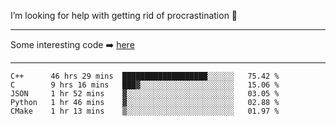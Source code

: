 I’m looking for help with getting rid of procrastination 🤔

-----

Some interesting code :arrow_right: [here](https://github.com/zhen8838/playground)

-----

<!--START_SECTION:waka-->
```text
C++      46 hrs 29 mins  ███████████████████░░░░░░   75.42 % 
C        9 hrs 16 mins   ███▓░░░░░░░░░░░░░░░░░░░░░   15.06 % 
JSON     1 hr 52 mins    ▓░░░░░░░░░░░░░░░░░░░░░░░░   03.05 % 
Python   1 hr 46 mins    ▓░░░░░░░░░░░░░░░░░░░░░░░░   02.88 % 
CMake    1 hr 13 mins    ▒░░░░░░░░░░░░░░░░░░░░░░░░   01.97 % 
```
<!--END_SECTION:waka-->

<!--
**zhen8838/zhen8838** is a ✨ _special_ ✨ repository because its `README.md` (this file) appears on your GitHub profile.

Here are some ideas to get you started:

- 🔭 I’m currently working on ...
- 🌱 I’m currently learning ...
- 👯 I’m looking to collaborate on ...
 ...
- 💬 Ask me about ...
- 📫 How to reach me: ...
- 😄 Pronouns: ...
- ⚡ Fun fact: ...
-->
